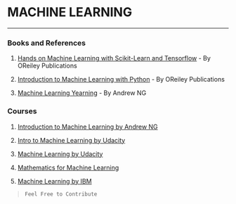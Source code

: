 # MACHINE LEARNING
<hr>

### Books and References

1. [Hands on Machine Learning with Scikit-Learn and Tensorflow](https://drive.google.com/open?id=1qJM68MHKMAwsIuCaLoAhEnZVMMMgYlln) - By OReiley Publications

2. [Introduction to Machine Learning with Python](https://drive.google.com/open?id=1uCMRoC7jETCIbP9kDGlUKrZHOxth_krY) - By OReiley Publications

3. [Machine Learning Yearning](https://drive.google.com/open?id=1ebOMkxe6mlksRNvXmFRIv5AFW_Gp6J6S) - By Andrew NG


### Courses

1. [Introduction to Machine Learning by Andrew NG](https://www.coursera.org/learn/machine-learning?)

2. [Intro to Machine Learning by Udacity](https://in.udacity.com/course/intro-to-machine-learning--ud120-india)

3. [Machine Learning by Udacity](https://in.udacity.com/course/machine-learning--ud262)

4. [Mathematics for Machine Learning](https://www.coursera.org/specializations/mathematics-machine-learning)

5. [Machine Learning by IBM](https://www.coursera.org/learn/machine-learning-with-python)

> ```
> Feel Free to Contribute
> ```

